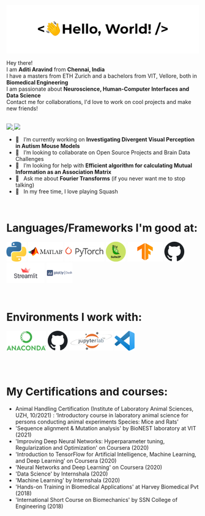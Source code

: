 <!--
**aditiaravind/aditiaravind** is a ✨ _special_ ✨ repository because its `README.md` (this file) appears on your GitHub profile.

Here are some ideas to get you started:

- 🔭 I’m currently working on ...
- 🌱 I’m currently learning ...
- 👯 I’m looking to collaborate on ...
- 🤔 I’m looking for help with ...
- 💬 Ask me about ...
- 📫 How to reach me: ...
- 😄 Pronouns: ...
- ⚡ Fun fact: ...
-->


<a href="https://github.com/ShrawanSai/">![Profile GIF](./assets/profile_presentation.gif)</a>

<!-- Social icons section 
<h1 align="center"> My Social Media: </h1>
  <p align="center">
    <a href="https://www.linkedin.com/in/aditiaravind">
      <img src="https://img.shields.io/badge/linkedin-7cebf5?&style=for-the-badge&logo=linkedin&logoColor=black">
    </a>
    <a href="mailto:aravinds.aditi@gmail.com">
      <img src="https://img.shields.io/badge/SEND%20MAIL-7cebf5?&style=for-the-badge&logo=MAIL.RU&logoColor=black">
    </a>
  </p>
</h1>

<hr>
 -->

<!-- Description about me -->

Hey there! <br />
I am <b>Aditi Aravind</b> from <strong>Chennai, India</strong><br />
I have a masters from ETH Zurich and a bachelors from VIT, Vellore, both in <b> Biomedical Engineering </b> <br>
I am passionate about <b> Neuroscience, Human-Computer Interfaces and Data Science </b> <br>
Contact me for collaborations, I'd love to work on cool projects and make new friends!<br/><br/> 

<!--<img align="right" alt="GIF" src="./assets/dance_ascii.gif" width="450vw"/> -->

<p align="left">
    <a href="https://www.linkedin.com/in/aditiaravind">
      <img src="https://img.shields.io/badge/linkedin-7cebf5?&style=for-the-badge&logo=linkedin&logoColor=black">
    </a>
    <a href="mailto:aravinds.aditi@gmail.com">
      <img src="https://img.shields.io/badge/SEND%20MAIL-7cebf5?&style=for-the-badge&logo=MAIL.RU&logoColor=black">
    </a>
  </p>
  
- 🔭 &nbsp; I’m currently working on **Investigating Divergent Visual Perception in Autism Mouse Models**
- 🤝 &nbsp; I’m looking to collaborate on Open Source Projects and Brain Data Challenges
- 🤔 &nbsp; I’m looking for help with **Efficient algorithm for calculating Mutual Information as an Association Matrix**
- 💬 &nbsp; Ask me about **Fourier Transforms** (if you never want me to stop talking)
- 🎾 &nbsp; In my free time, I love playing Squash


<!-- GitHub stats section 

## Github stats

<p align="center">
  <br/>
  <a href="https://github.com/anuraghazra/github-readme-stats"><img alt="My Github Stats" src="https://github-readme-stats.vercel.app/api/?username=aditiaravind&hide=contribs,prs&show_icons=true&count_private=true&theme=react&bg_color=1F222E&title_color=7cebf5&icon_color=2d7de4&show_icons=true&border_color=7cebf5&border_radius=10" height="192px"/></a>
  <a href="https://github.com/anuraghazra/github-readme-stats"><img alt="My Top Languages" src="https://github-readme-stats.vercel.app/api/top-langs/?username=aditiaravind&langs_count=8&layout=compact&theme=react&bg_color=1F222E&title_color=7cebf5&icon_color=2d7de4&show_icons=true&border_color=7cebf5&border_radius=10" height="192px"/></a>
  <br/>

</p>
-->

<br>
<h1 align="left"> Languages/Frameworks I'm good at: </h1>
<p align="left">
<code><a href="https://www.python.org/"><img alt="Python" title="Python" src="./assets/python.png" height="52"></a></code>
  <code><a href="https://www.mathworks.in/"><img alt="MATLAB" title="MATLAB" src="./assets/matlab.png" height="52"></a></code>
  <code><a href="https://pytorch.org/"><img alt="Pytorch" title="Pytorch" src="./assets/pytorch.png" height="52"></a></code>
  <code><a href="https://www.suite2p.org/"><img alt="Suite2p" title="Suite2p" src="./assets/suite2p.png" height="52"></a></code>
  <code><a href="https://www.tensorflow.org/"><img alt="Tensorflow" title="Tensorflow" src="./assets/tf.png" height="52"></a></code>
  <code><a href=""><img alt="Github" title="Github" src="./assets/github.png" height="52"></a></code>
  <code><a href="https://streamlit.io/"><img alt="Streamlit" title="Streamlit" src="./assets/streamlit.png" height="52"></a></code>
  <code><a href="https://plotly.com/dash/"><img alt="Plotly Dash" title="Plotly Dash" src="./assets/dash_plotly.png" height="52"></a></code>
</p>
<br>
<h1 align="left"> Environments I work with: </h1>
<p align="left">
  <code><a href="https://www.anaconda.com/"><img alt="Anaconda" title="Anaconda" src="./assets/Anaconda_Logo.png" height="52"></a></code>
  <code><a href="https://github.com/"><img alt="GitHub" title="GitHub" src="./assets/github.png" height="52"></a></code>
  <code><a href="https://jupyter.org/"><img alt="Jupyter Lab" title="Jupyter Lab" src="./assets/jupyter lab.png" height="52"></a></code>
  <code><a href="https://code.visualstudio.com/"><img alt="Vs code" title="Vs code" src="./assets/vscode.png" height="52"></a></code>
</p>
<br>

<br>

<h1 align="left"> My Certifications and courses: </h1>
<p align="left">
  <ul>
  <li>Animal Handling Certification (Institute of Laboratory Animal Sciences, UZH, 10/2021) : ‘Introductory course in laboratory animal science for persons conducting animal experiments Species: Mice and Rats’</li>
  <li>'Sequence alignment & Mutation analysis' by BioNEST laboratory at VIT (2021)</li>
  <li>'Improving Deep Neural Networks: Hyperparameter tuning, Regularization and Optimization' on Coursera (2020)</li>
  <li>'Introduction to TensorFlow for Artificial Intelligence, Machine Learning, and Deep Learning' on Coursera (2020)</li>
  <li>'Neural Networks and Deep Learning' on Coursera (2020)</li>
  <li>'Data Science' by Internshala (2020)</li>
  <li>'Machine Learning' by Internshala (2020)</li>
  <li>'Hands-on Training in Biomedical Applications' at Harvey Biomedical Pvt (2018)</li>
  <li>'International Short Course on Biomechanics' by SSN College of Engineering (2018)</li>
  </ul>
  
</p>
<br>
